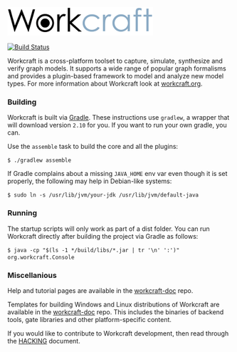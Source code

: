 ![Workcraft logo](logo.png)

[![Build Status](https://travis-ci.org/tuura/workcraft.svg?branch=master)](https://travis-ci.org/tuura/workcraft)

Workcraft is a cross-platform toolset to capture, simulate, synthesize
and verify graph models. It supports a wide range of popular graph
formalisms and provides a plugin-based framework to model and analyze
new model types. For more information about Workcraft look at 
[workcraft.org](http://workcraft.org/).

### Building

Workcraft is built via [Gradle](https://gradle.org/). These instructions
use `gradlew`, a wrapper that will download version `2.10` for you. If
you want to run your own gradle, you can.

Use the `assemble` task to build the core and all the plugins:

    $ ./gradlew assemble

If Gradle complains about a missing `JAVA_HOME` env var even though it
is set properly, the following may help in Debian-like systems:

    $ sudo ln -s /usr/lib/jvm/your-jdk /usr/lib/jvm/default-java

### Running

The startup scripts will only work as part of a dist folder. You can run
Workcraft directly after building the project via Gradle as follows:

    $ java -cp "$(ls -1 */build/libs/*.jar | tr '\n' ':')" org.workcraft.Console

### Miscellanious

Help and tutorial pages are available in the
[workcraft-doc](https://github.com/tuura/workcraft-doc) repo.

Templates for building Windows and Linux distributions of Workcraft are 
available in the [workcraft-doc](https://github.com/tuura/workcraft-dist-template) 
repo. This includes the binaries of backend tools, gate libraries and
other platform-specific content.

If you would like to contribute to Workcraft development, then read 
through the [HACKING](HACKING.md) document.
